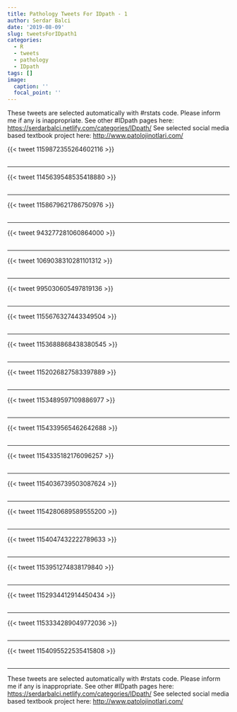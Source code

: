 ```yaml
---
title: Pathology Tweets For IDpath - 1
author: Serdar Balci
date: '2019-08-09'
slug: tweetsForIDpath1
categories:
  - R
  - tweets
  - pathology
  - IDpath
tags: []
image:
  caption: ''
  focal_point: ''
---
```



These tweets are selected automatically with #rstats code. Please inform me if any is inappropriate.
See other #IDpath pages here: https://serdarbalci.netlify.com/categories/IDpath/ 
See selected social media based textbook project here: http://www.patolojinotlari.com/

{{< tweet 1159872355264602116 >}}
<br>
<br>
<hr>
{{< tweet 1145639548535418880 >}}
<br>
<br>
<hr>
{{< tweet 1158679621786750976 >}}
<br>
<br>
<hr>
{{< tweet 943277281060864000 >}}
<br>
<br>
<hr>
{{< tweet 1069038310281101312 >}}
<br>
<br>
<hr>
{{< tweet 995030605497819136 >}}
<br>
<br>
<hr>
{{< tweet 1155676327443349504 >}}
<br>
<br>
<hr>
{{< tweet 1153688868438380545 >}}
<br>
<br>
<hr>
{{< tweet 1152026827583397889 >}}
<br>
<br>
<hr>
{{< tweet 1153489597109886977 >}}
<br>
<br>
<hr>
{{< tweet 1154339565462642688 >}}
<br>
<br>
<hr>
{{< tweet 1154335182176096257 >}}
<br>
<br>
<hr>
{{< tweet 1154036739503087624 >}}
<br>
<br>
<hr>
{{< tweet 1154280689589555200 >}}
<br>
<br>
<hr>
{{< tweet 1154047432222789633 >}}
<br>
<br>
<hr>
{{< tweet 1153951274838179840 >}}
<br>
<br>
<hr>
{{< tweet 1152934412914450434 >}}
<br>
<br>
<hr>
{{< tweet 1153334289049772036 >}}
<br>
<br>
<hr>
{{< tweet 1154095522535415808 >}}
<br>
<br>
<hr>


These tweets are selected automatically with #rstats code. Please inform me if any is inappropriate.
See other #IDpath pages here: https://serdarbalci.netlify.com/categories/IDpath/ 
See selected social media based textbook project here: http://www.patolojinotlari.com/
